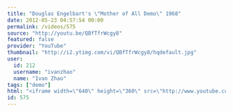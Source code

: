 ```yaml
---
title: "Douglas Engelbart's \"Mother of All Demo\" 1968"
date: 2012-05-23 04:57:54 00:00
permalink: /videos/575
source: "http://youtu.be/QBfTfrWcgy8"
featured: false
provider: "YouTube"
thumbnail: "http://i2.ytimg.com/vi/QBfTfrWcgy8/hqdefault.jpg"
user:
  id: 212
  username: "ivanzhao"
  name: "Ivan Zhao"
tags: ["demo"]
html: "<iframe width=\"640\" height=\"360\" src=\"http://www.youtube.com/embed/QBfTfrWcgy8?wmode=transparent&fs=1&feature=oembed\" frameborder=\"0\" allowfullscreen></iframe>"
id: 575
---
```


